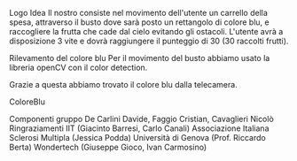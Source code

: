 Logo
Idea
Il nostro consiste nel movimento dell'utente un carrello della spesa, attraverso il busto dove sarà posto un rettangolo di colore blu, e raccogliere la frutta che cade dal cielo evitando gli ostacoli. L'utente avrà a disposizione 3 vite e dovrà raggiungere il punteggio di 30 (30 raccolti frutti).

Rilevamento del colore blu
Per il movimento del busto abbiamo usato la libreria openCV con il color detection.

Grazie a questa abbiamo trovato il colore blu dalla telecamera.

ColoreBlu


Componenti gruppo
De Carlini Davide, Faggio Cristian, Cavaglieri Nicolò
Ringraziamenti
IIT (Giacinto Barresi, Carlo Canali)
Associazione Italiana Sclerosi Multipla (Jessica Podda)
Università di Genova (Prof. Riccardo Berta)
Wondertech (Giuseppe Gioco, Ivan Carmosino)
